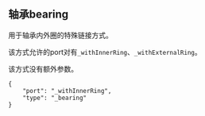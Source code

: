 #

## 轴承bearing

用于轴承内外圈的特殊链接方式。

该方式允许的port对有`_withInnerRing`、`_withExternalRing`。

该方式没有额外参数。

```jsonc
{
    "port": "_withInnerRing",
    "type": "_bearing"
}
```
